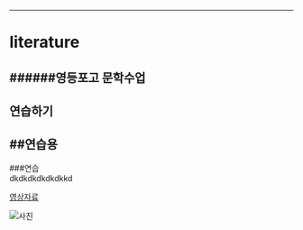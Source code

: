 ---
# literature  
######영등포고 문학수업  
------
연습하기
-
##연습용  
--
###연습  
dkdkdkdkdkdkkd  

[영상자료](https://youtu.be/5hOD8TmwRAc)

![사진](https://raw.githubusercontent.com/Parksoohyun/literature/aaaa.jpg)
